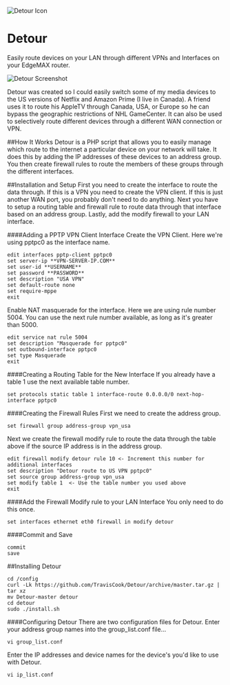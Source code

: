 ![Detour Icon](../images/icon.png?raw=true)

Detour
======

Easily route devices on your LAN through different VPNs and Interfaces on your EdgeMAX router.

![Detour Screenshot](../images/screenshot.png?raw=true)

Detour was created so I could easily switch some of my media devices to the US versions of Netflix and Amazon Prime (I live in Canada).  A friend uses it to route his AppleTV through Canada, USA, or Europe so he can bypass the geographic restrictions of NHL GameCenter.  It can also be used to selectively route different devices through a different WAN connection or VPN.

##How It Works
Detour is a PHP script that allows you to easily manage which route to the internet a particular device on your network will take.  It does this by adding the IP addresses of these devices to an address group.  You then create firewall rules to route the members of these groups through the different interfaces.

##Installation and Setup
First you need to create the interface to route the data through.  If this is a VPN you need to create the VPN client.  If this is just another WAN port, you probably don't need to do anything.  Next you have to setup a routing table and firewall rule to route data through that interface based on an address group.  Lastly, add the modify firewall to your LAN interface.

####Adding a PPTP VPN Client Interface
Create the VPN Client.  Here we're using pptpc0 as the interface name.

	edit interfaces pptp-client pptpc0
	set server-ip **VPN-SERVER-IP.COM**
	set user-id **USERNAME**
	set password **PASSWORD**
	set description "USA VPN"
	set default-route none
	set require-mppe
	exit

Enable NAT masquerade for the interface.  Here we are using rule number 5004.  You can use the next rule number available, as long as it's greater than 5000.

	edit service nat rule 5004
	set description "Masquerade for pptpc0"
	set outbound-interface pptpc0
	set type Masquerade
	exit

####Creating a Routing Table for the New Interface
If you already have a table 1 use the next available table number.

	set protocols static table 1 interface-route 0.0.0.0/0 next-hop-interface pptpc0

####Creating the Firewall Rules
First we need to create the address group.
	
	set firewall group address-group vpn_usa

Next we create the firewall modify rule to route the data through the table above if the source IP address is in the address group.  

	edit firewall modify detour rule 10 <- Increment this number for additional interfaces
	set description "Detour route to US VPN pptpc0"
	set source group address-group vpn_usa
	set modify table 1  <- Use the table number you used above
	exit

####Add the Firewall Modify rule to your LAN Interface
You only need to do this once.

	set interfaces ethernet eth0 firewall in modify detour

####Commit and Save

	commit
	save

##Installing Detour

	cd /config
	curl -Lk https://github.com/TravisCook/Detour/archive/master.tar.gz | tar xz
	mv Detour-master detour
	cd detour
	sudo ./install.sh
	
####Configuring Detour
There are two configuration files for Detour.  Enter your address group names into the group_list.conf file...

	vi group_list.conf

Enter the IP addresses and device names for the device's you'd like to use with Detour.

	vi ip_list.conf


